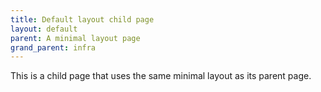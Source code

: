 ```yaml
---
title: Default layout child page
layout: default
parent: A minimal layout page 
grand_parent: infra
---
```


This is a child page that uses the same minimal layout as its parent page.
